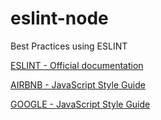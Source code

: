 # eslint-node
Best Practices using ESLINT

<a href="https://eslint.org/docs/rules/">ESLINT - Official documentation</a>

<a href="https://github.com/airbnb/javascript">AIRBNB - JavaScript Style Guide</a>

<a href="https://google.github.io/styleguide/jsguide.html">GOOGLE - JavaScript Style Guide</a>
